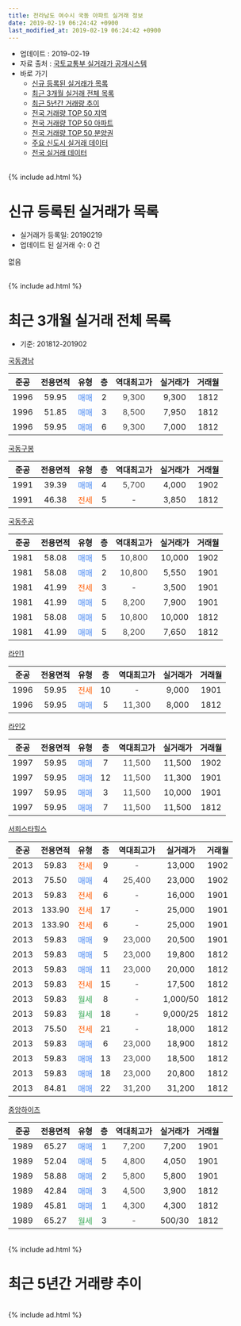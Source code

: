 ```yaml
---
title: 전라남도 여수시 국동 아파트 실거래 정보
date: 2019-02-19 06:24:42 +0900
last_modified_at: 2019-02-19 06:24:42 +0900
---
```


* 업데이트 : 2019-02-19
* 자료 출처 : [국토교통부 실거래가 공개시스템](http://rt.molit.go.kr)
* 바로 가기
    * [신규 등록된 실거래가 목록](#신규-등록된-실거래가-목록)
    * [최근 3개월 실거래 전체 목록](#최근-3개월-실거래-전체-목록)
    * [최근 5년간 거래량 추이](#최근-5년간-거래량-추이)
    * [전국 거래량 TOP 50 지역](https://inasie.github.io/apt-trade-info/최근-3개월-전국에서-가장-거래가-많이-발생한-지역)
    * [전국 거래량 TOP 50 아파트](https://inasie.github.io/apt-trade-info/최근-3개월-전국에서-가장-거래가-많이-발생한-아파트)
    * [전국 거래량 TOP 50 분양권](https://inasie.github.io/apt-trade-info/최근-3개월-전국에서-가장-거래가-많이-발생한-분양권)
    * [주요 신도시 실거래 데이터](https://inasie.github.io/apt-trade-info/주요-신도시)
    * [전국 실거래 데이터](https://inasie.github.io/apt-trade-info/전국)
<br>
{% include ad.html %}
<br>

# 신규 등록된 실거래가 목록
* 실거래가 등록일: 20190219
* 업데이트 된 실거래 수: 0 건

없음

<br>
{% include ad.html %}
<br>

# 최근 3개월 실거래 전체 목록
* 기준: 201812-201902


[국동경남](https://search.naver.com/search.naver?query=%EC%A0%84%EB%9D%BC%EB%82%A8%EB%8F%84+%EC%97%AC%EC%88%98%EC%8B%9C+%EA%B5%AD%EB%8F%99+%EA%B5%AD%EB%8F%99%EA%B2%BD%EB%82%A8)

|준공|전용면적|유형|층|역대최고가|실거래가|거래월|
|:---:|:---:|:---:|:---:|:---:|:---:|:---:|
|1996|59.95|<span style="color:#4285f3">매매</span>|2|<span style="color:#444444">9,300</span>|9,300|1812|
|1996|51.85|<span style="color:#4285f3">매매</span>|3|<span style="color:#444444">8,500</span>|7,950|1812|
|1996|59.95|<span style="color:#4285f3">매매</span>|6|<span style="color:#444444">9,300</span>|7,000|1812|

[국동구봉](https://search.naver.com/search.naver?query=%EC%A0%84%EB%9D%BC%EB%82%A8%EB%8F%84+%EC%97%AC%EC%88%98%EC%8B%9C+%EA%B5%AD%EB%8F%99+%EA%B5%AD%EB%8F%99%EA%B5%AC%EB%B4%89)

|준공|전용면적|유형|층|역대최고가|실거래가|거래월|
|:---:|:---:|:---:|:---:|:---:|:---:|:---:|
|1991|39.39|<span style="color:#4285f3">매매</span>|4|<span style="color:#444444">5,700</span>|4,000|1902|
|1991|46.38|<span style="color:#ff5a00">전세</span>|5|<span style="color:#444444">-</span>|3,850|1812|

[국동주공](https://search.naver.com/search.naver?query=%EC%A0%84%EB%9D%BC%EB%82%A8%EB%8F%84+%EC%97%AC%EC%88%98%EC%8B%9C+%EA%B5%AD%EB%8F%99+%EA%B5%AD%EB%8F%99%EC%A3%BC%EA%B3%B5)

|준공|전용면적|유형|층|역대최고가|실거래가|거래월|
|:---:|:---:|:---:|:---:|:---:|:---:|:---:|
|1981|58.08|<span style="color:#4285f3">매매</span>|5|<span style="color:#444444">10,800</span>|10,000|1902|
|1981|58.08|<span style="color:#4285f3">매매</span>|2|<span style="color:#444444">10,800</span>|5,550|1901|
|1981|41.99|<span style="color:#ff5a00">전세</span>|3|<span style="color:#444444">-</span>|3,500|1901|
|1981|41.99|<span style="color:#4285f3">매매</span>|5|<span style="color:#444444">8,200</span>|7,900|1901|
|1981|58.08|<span style="color:#4285f3">매매</span>|5|<span style="color:#444444">10,800</span>|10,000|1812|
|1981|41.99|<span style="color:#4285f3">매매</span>|5|<span style="color:#444444">8,200</span>|7,650|1812|

[라인1](https://search.naver.com/search.naver?query=%EC%A0%84%EB%9D%BC%EB%82%A8%EB%8F%84+%EC%97%AC%EC%88%98%EC%8B%9C+%EA%B5%AD%EB%8F%99+%EB%9D%BC%EC%9D%B81)

|준공|전용면적|유형|층|역대최고가|실거래가|거래월|
|:---:|:---:|:---:|:---:|:---:|:---:|:---:|
|1996|59.95|<span style="color:#ff5a00">전세</span>|10|<span style="color:#444444">-</span>|9,000|1901|
|1996|59.95|<span style="color:#4285f3">매매</span>|5|<span style="color:#444444">11,300</span>|8,000|1812|

[라인2](https://search.naver.com/search.naver?query=%EC%A0%84%EB%9D%BC%EB%82%A8%EB%8F%84+%EC%97%AC%EC%88%98%EC%8B%9C+%EA%B5%AD%EB%8F%99+%EB%9D%BC%EC%9D%B82)

|준공|전용면적|유형|층|역대최고가|실거래가|거래월|
|:---:|:---:|:---:|:---:|:---:|:---:|:---:|
|1997|59.95|<span style="color:#4285f3">매매</span>|7|<span style="color:#444444">11,500</span>|11,500|1902|
|1997|59.95|<span style="color:#4285f3">매매</span>|12|<span style="color:#444444">11,500</span>|11,300|1901|
|1997|59.95|<span style="color:#4285f3">매매</span>|3|<span style="color:#444444">11,500</span>|10,000|1901|
|1997|59.95|<span style="color:#4285f3">매매</span>|7|<span style="color:#444444">11,500</span>|11,500|1812|

[서희스타힐스](https://search.naver.com/search.naver?query=%EC%A0%84%EB%9D%BC%EB%82%A8%EB%8F%84+%EC%97%AC%EC%88%98%EC%8B%9C+%EA%B5%AD%EB%8F%99+%EC%84%9C%ED%9D%AC%EC%8A%A4%ED%83%80%ED%9E%90%EC%8A%A4)

|준공|전용면적|유형|층|역대최고가|실거래가|거래월|
|:---:|:---:|:---:|:---:|:---:|:---:|:---:|
|2013|59.83|<span style="color:#ff5a00">전세</span>|9|<span style="color:#444444">-</span>|13,000|1902|
|2013|75.50|<span style="color:#4285f3">매매</span>|4|<span style="color:#444444">25,400</span>|23,000|1902|
|2013|59.83|<span style="color:#ff5a00">전세</span>|6|<span style="color:#444444">-</span>|16,000|1901|
|2013|133.90|<span style="color:#ff5a00">전세</span>|17|<span style="color:#444444">-</span>|25,000|1901|
|2013|133.90|<span style="color:#ff5a00">전세</span>|6|<span style="color:#444444">-</span>|25,000|1901|
|2013|59.83|<span style="color:#4285f3">매매</span>|9|<span style="color:#444444">23,000</span>|20,500|1901|
|2013|59.83|<span style="color:#4285f3">매매</span>|5|<span style="color:#444444">23,000</span>|19,800|1812|
|2013|59.83|<span style="color:#4285f3">매매</span>|11|<span style="color:#444444">23,000</span>|20,000|1812|
|2013|59.83|<span style="color:#ff5a00">전세</span>|15|<span style="color:#444444">-</span>|17,500|1812|
|2013|59.83|<span style="color:#34a853">월세</span>|8|<span style="color:#444444">-</span>|1,000/50|1812|
|2013|59.83|<span style="color:#34a853">월세</span>|18|<span style="color:#444444">-</span>|9,000/25|1812|
|2013|75.50|<span style="color:#ff5a00">전세</span>|21|<span style="color:#444444">-</span>|18,000|1812|
|2013|59.83|<span style="color:#4285f3">매매</span>|6|<span style="color:#444444">23,000</span>|18,900|1812|
|2013|59.83|<span style="color:#4285f3">매매</span>|13|<span style="color:#444444">23,000</span>|18,500|1812|
|2013|59.83|<span style="color:#4285f3">매매</span>|18|<span style="color:#444444">23,000</span>|20,800|1812|
|2013|84.81|<span style="color:#4285f3">매매</span>|22|<span style="color:#444444">31,200</span>|31,200|1812|

[중앙하이츠](https://search.naver.com/search.naver?query=%EC%A0%84%EB%9D%BC%EB%82%A8%EB%8F%84+%EC%97%AC%EC%88%98%EC%8B%9C+%EA%B5%AD%EB%8F%99+%EC%A4%91%EC%95%99%ED%95%98%EC%9D%B4%EC%B8%A0)

|준공|전용면적|유형|층|역대최고가|실거래가|거래월|
|:---:|:---:|:---:|:---:|:---:|:---:|:---:|
|1989|65.27|<span style="color:#4285f3">매매</span>|1|<span style="color:#444444">7,200</span>|7,200|1901|
|1989|52.04|<span style="color:#4285f3">매매</span>|5|<span style="color:#444444">4,800</span>|4,050|1901|
|1989|58.88|<span style="color:#4285f3">매매</span>|2|<span style="color:#444444">5,800</span>|5,800|1901|
|1989|42.84|<span style="color:#4285f3">매매</span>|3|<span style="color:#444444">4,500</span>|3,900|1812|
|1989|45.81|<span style="color:#4285f3">매매</span>|1|<span style="color:#444444">4,300</span>|4,300|1812|
|1989|65.27|<span style="color:#34a853">월세</span>|3|<span style="color:#444444">-</span>|500/30|1812|


<br>
{% include ad.html %}
<br>

# 최근 5년간 거래량 추이


<div style="width:100%;">
    <canvas id="deal_progress" height="200"></canvas>
</div>

<script>
new Chart(document.getElementById("deal_progress"), {
    type: 'line',
    data: {
        labels: ['201402','201403','201404','201405','201406','201407','201408','201409','201410','201411','201412','201501','201502','201503','201504','201505','201506','201507','201508','201509','201510','201511','201512','201601','201602','201603','201604','201605','201606','201607','201608','201609','201610','201611','201612','201701','201702','201703','201704','201705','201706','201707','201708','201709','201710','201711','201712','201801','201802','201803','201804','201805','201806','201807','201808','201809','201810','201811','201812','201901','201902'],
        datasets: [{
            label: '매매',
            pointRadius: 1,
            data: [14, 14, 19, 18, 15, 9, 15, 10, 14, 17, 17, 17, 48, 115, 62, 107, 28, 30, 23, 31, 26, 17, 14, 22, 25, 31, 29, 26, 25, 18, 37, 35, 24, 24, 22, 19, 18, 29, 20, 25, 27, 28, 20, 30, 28, 14, 14, 21, 20, 25, 23, 29, 16, 20, 13, 21, 23, 22, 15, 8, 4],
            borderColor: "rgba(255, 201, 14, 1)",
            backgroundColor: "rgba(255, 201, 14, 0.5)",
            fill: false,
            lineTension: 0
        },{
            label: '전월세',
            pointRadius: 1,
            data: [4, 7, 12, 12, 9, 8, 7, 9, 9, 10, 12, 12, 13, 22, 12, 16, 16, 6, 13, 5, 6, 5, 3, 3, 0, 3, 10, 3, 7, 4, 5, 6, 3, 8, 3, 8, 13, 9, 6, 10, 7, 5, 13, 7, 2, 6, 4, 6, 3, 8, 5, 8, 6, 8, 5, 4, 4, 4, 6, 5, 1],
            borderColor: "rgba(0, 141, 185, 1)",
            backgroundColor: "rgba(0, 141, 185, 0.5)",
            fill: false,
            lineTension: 0
        }
        ]
    },
    options: {
        responsive: true,
        title: {
            display: false
        },
        tooltips: {
            mode: 'index',
            intersect: false
        },
        hover: {
            mode: 'nearest',
            intersect: true
        },
        scales: {
            xAxes: [{
                display: true,
                scaleLabel: {
                    display: true,
                    labelString: '년/월'
                }
            }],
            yAxes: [{
                display: true,
                ticks: {
                    suggestedMin: 0,
                },
                scaleLabel: {
                    display: true,
                    labelString: '실거래 수'
                }
            }]
        }
    }
});

</script>


<br>
{% include ad.html %}
<br>

